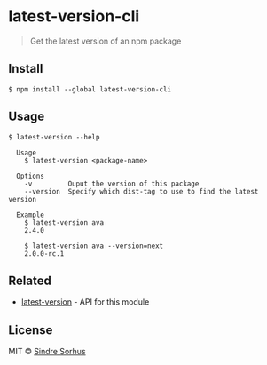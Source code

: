 # latest-version-cli

> Get the latest version of an npm package


## Install

```
$ npm install --global latest-version-cli
```


## Usage

```
$ latest-version --help

  Usage
    $ latest-version <package-name>

  Options
    -v         Ouput the version of this package
    --version  Specify which dist-tag to use to find the latest version

  Example
    $ latest-version ava
    2.4.0

    $ latest-version ava --version=next
    2.0.0-rc.1
```


## Related

- [latest-version](https://github.com/sindresorhus/latest-version) - API for this module


## License

MIT © [Sindre Sorhus](https://sindresorhus.com)
